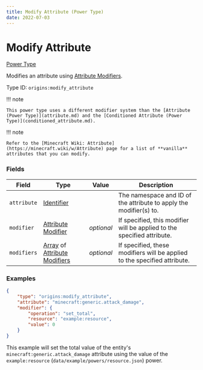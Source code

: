 ```yaml
---
title: Modify Attribute (Power Type)
date: 2022-07-03
---
```


#   Modify Attribute

[Power Type](../power_types.md)

Modifies an attribute using [Attribute Modifiers](../data_types/attribute_modifier.md).

Type ID: `origins:modify_attribute`

!!! note

    This power type uses a different modifier system than the [Attribute (Power Type)](attribute.md) and the [Conditioned Attribute (Power Type)](conditioned_attribute.md).

!!! note

    Refer to the [Minecraft Wiki: Attribute](https://minecraft.wiki/w/Attribute) page for a list of **vanilla** attributes that you can modify.


### Fields

Field | Type | Value | Description
------|------|-------|------------
`attribute` | [Identifier](../data_types/identifier.md) | | The namespace and ID of the attribute to apply the modifier(s) to.
`modifier` | [Attribute Modifier](../data_types/attribute_modifier.md) | _optional_ | If specified, this modifier will be applied to the specified attribute.
`modifiers` | [Array](../data_types/array.md) of [Attribute Modifiers](../data_types/attribute_modifier.md) | _optional_ | If specified, these modifiers will be applied to the specified attribute.


### Examples

```json
{
    "type": "origins:modify_attribute",
    "attribute": "minecraft:generic.attack_damage",
    "modifier": {
        "operation": "set_total",
        "resource": "example:resource",
        "value": 0
    }
}
```

This example will set the total value of the entity's `minecraft:generic.attack_damage` attribute using the value of the `example:resource` (`data/example/powers/resource.json`) power.
